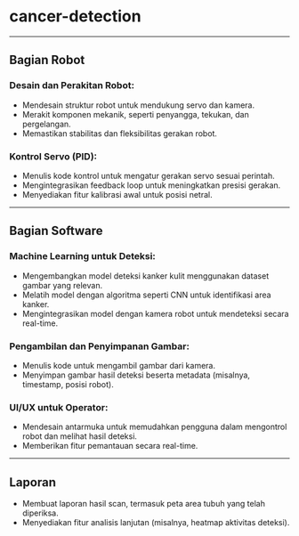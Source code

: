 # cancer-detection
-----------------------------------------------------------
## Bagian Robot
### Desain dan Perakitan Robot:
- Mendesain struktur robot untuk mendukung servo dan kamera.
- Merakit komponen mekanik, seperti penyangga, tekukan, dan pergelangan.
- Memastikan stabilitas dan fleksibilitas gerakan robot.

### Kontrol Servo (PID):
- Menulis kode kontrol untuk mengatur gerakan servo sesuai perintah.
- Mengintegrasikan feedback loop untuk meningkatkan presisi gerakan.
- Menyediakan fitur kalibrasi awal untuk posisi netral.
-----------------------------------------------------------

## Bagian Software
### Machine Learning untuk Deteksi:
- Mengembangkan model deteksi kanker kulit menggunakan dataset gambar yang relevan.
- Melatih model dengan algoritma seperti CNN untuk identifikasi area kanker.
- Mengintegrasikan model dengan kamera robot untuk mendeteksi secara real-time.

### Pengambilan dan Penyimpanan Gambar:
- Menulis kode untuk mengambil gambar dari kamera.
- Menyimpan gambar hasil deteksi beserta metadata (misalnya, timestamp, posisi robot).

### UI/UX untuk Operator:
- Mendesain antarmuka untuk memudahkan pengguna dalam mengontrol robot dan melihat hasil deteksi.
- Memberikan fitur pemantauan secara real-time.
-----------------------------------------------------------

## Laporan
- Membuat laporan hasil scan, termasuk peta area tubuh yang telah diperiksa.
- Menyediakan fitur analisis lanjutan (misalnya, heatmap aktivitas deteksi).
